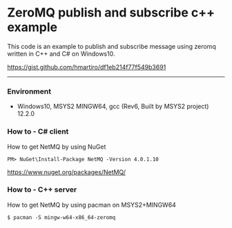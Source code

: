# ZeroMQ publish and subscribe c++ example

This code is an example to publish and subscribe message using zeromq written in C++ and C# on Windows10.

https://gist.github.com/hmartiro/df1eb214f77f549b3691

<hr/>

### Environment
- Windows10, MSYS2 MINGW64, gcc (Rev6, Built by MSYS2 project) 12.2.0

### How to - C# client
How to get NetMQ by using NuGet

```
PM> NuGet\Install-Package NetMQ -Version 4.0.1.10
```

https://www.nuget.org/packages/NetMQ/

### How to - C++ server
How to get NetMQ by using pacman on MSYS2+MINGW64

```
$ pacman -S mingw-w64-x86_64-zeromq
```